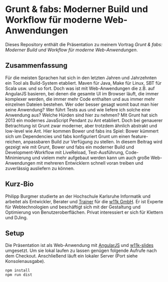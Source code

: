 # Grunt & fabs: Moderner Build und Workflow für moderne Web-Anwendungen

Dieses Repository enthält die Präsentation zu meinem Vortrag *Grunt & fabs: Moderner Build und Workflow für moderne Web-Anwendungen*.

## Zusammenfassung

Für die meisten Sprachen hat sich in den letzten Jahren und Jahrzehnten ein Tool als Build-System etabliert. Maven für Java, Make für Linux, SBT für Scala usw. und so fort. Doch was ist mit Web-Anwendungen die z.B. auf AngularJS basieren, bei denen die gesamte UI im Browser läuft, die immer komplexer werden, die immer mehr Code enthalten und aus immer mehr einzelnen Dateien bestehen. Wer oder besser gesagt womit baut man hier seine Anwendung? Wer führt Tests aus und wie liefere ich solche eine Anwendung aus? Welche Hürden sind hier zu nehmen? Mit Grunt hat sich 2013 ein modernes JavaScript Pendant zu Ant etabliert. Doch bei genauerer Betrachtung ist Grunt zwar moderner, aber trotzdem ähnlich abstrakt und low-level wie Ant. Hier kommen Bower und fabs ins Spiel: Bower kümmert sich um Dependencies und fabs konfiguriert Grunt um einen feature-reichen, anpassbaren Build zur Verfügung zu stellen. In diesem Beitrag wird gezeigt wie mit Grunt, Bower und fabs ein moderner Build und Development-Workflow mit LiveReload, Test-Ausführung, Code-Minimierung und vielem mehr aufgebaut werden kann um auch große Web-Anwendungen mit mehreren Entwicklern schnell voran treiben und zuverlässig ausliefern zu können.


## Kurz-Bio

Philipp Burgmer studierte an der Hochschule Karlsruhe Informatik und arbeitet als Entwickler, Berater und [Trainer](http://thecodecampus.de) für die [w11k GmbH](http://w11k.de). Er ist Experte für Webtechnologien und beschäftigt sich mit der Gestaltung und Optimierung von Benutzeroberflächen. Privat interessiert er sich für Klettern und DJing.


## Setup

Die Präsentation ist als Web-Anwendung mit [AngularJS](https://angularjs.org/) und [w11k-slides](https://github.com/w11k/w11k-slides) umgesetzt. Um sie lokal laufen zu lassen genügen folgende Aufrufe nach dem Checkout. Anschließend läuft ein lokaler Server (Port siehe Konsolenausgabe).

```
npm install
npm run dist
```